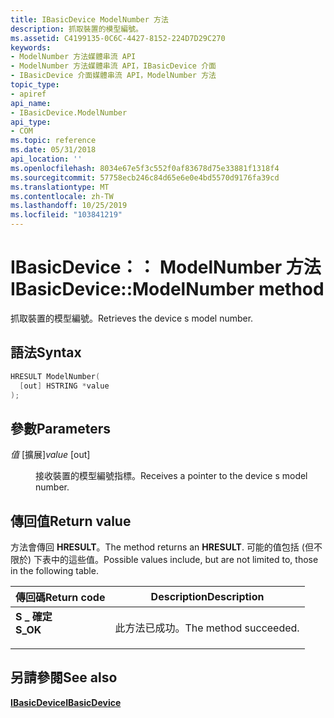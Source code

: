 ```yaml
---
title: IBasicDevice ModelNumber 方法
description: 抓取裝置的模型編號。
ms.assetid: C4199135-0C6C-4427-8152-224D7D29C270
keywords:
- ModelNumber 方法媒體串流 API
- ModelNumber 方法媒體串流 API，IBasicDevice 介面
- IBasicDevice 介面媒體串流 API，ModelNumber 方法
topic_type:
- apiref
api_name:
- IBasicDevice.ModelNumber
api_type:
- COM
ms.topic: reference
ms.date: 05/31/2018
api_location: ''
ms.openlocfilehash: 8034e67e5f3c552f0af83678d75e33881f1318f4
ms.sourcegitcommit: 57758ecb246c84d65e6e0e4bd5570d9176fa39cd
ms.translationtype: MT
ms.contentlocale: zh-TW
ms.lasthandoff: 10/25/2019
ms.locfileid: "103841219"
---
```

# <a name="ibasicdevicemodelnumber-method"></a><span data-ttu-id="dceda-106">IBasicDevice：： ModelNumber 方法</span><span class="sxs-lookup"><span data-stu-id="dceda-106">IBasicDevice::ModelNumber method</span></span>

<span data-ttu-id="dceda-107">抓取裝置的模型編號。</span><span class="sxs-lookup"><span data-stu-id="dceda-107">Retrieves the device s model number.</span></span>

## <a name="syntax"></a><span data-ttu-id="dceda-108">語法</span><span class="sxs-lookup"><span data-stu-id="dceda-108">Syntax</span></span>


```C++
HRESULT ModelNumber(
  [out] HSTRING *value
);
```



## <a name="parameters"></a><span data-ttu-id="dceda-109">參數</span><span class="sxs-lookup"><span data-stu-id="dceda-109">Parameters</span></span>

<dl> <dt>

<span data-ttu-id="dceda-110">*值* \[擴展\]</span><span class="sxs-lookup"><span data-stu-id="dceda-110">*value* \[out\]</span></span>
</dt> <dd>

<span data-ttu-id="dceda-111">接收裝置的模型編號指標。</span><span class="sxs-lookup"><span data-stu-id="dceda-111">Receives a pointer to the device s model number.</span></span>

</dd> </dl>

## <a name="return-value"></a><span data-ttu-id="dceda-112">傳回值</span><span class="sxs-lookup"><span data-stu-id="dceda-112">Return value</span></span>

<span data-ttu-id="dceda-113">方法會傳回 **HRESULT**。</span><span class="sxs-lookup"><span data-stu-id="dceda-113">The method returns an **HRESULT**.</span></span> <span data-ttu-id="dceda-114">可能的值包括 (但不限於) 下表中的這些值。</span><span class="sxs-lookup"><span data-stu-id="dceda-114">Possible values include, but are not limited to, those in the following table.</span></span>



| <span data-ttu-id="dceda-115">傳回碼</span><span class="sxs-lookup"><span data-stu-id="dceda-115">Return code</span></span>                                                                          | <span data-ttu-id="dceda-116">Description</span><span class="sxs-lookup"><span data-stu-id="dceda-116">Description</span></span>                      |
|--------------------------------------------------------------------------------------|----------------------------------|
| <dl> <span data-ttu-id="dceda-117"><dt>**S \_ 確定**</dt></span><span class="sxs-lookup"><span data-stu-id="dceda-117"><dt>**S\_OK**</dt></span></span> </dl> | <span data-ttu-id="dceda-118">此方法已成功。</span><span class="sxs-lookup"><span data-stu-id="dceda-118">The method succeeded.</span></span><br/> |



 

## <a name="see-also"></a><span data-ttu-id="dceda-119">另請參閱</span><span class="sxs-lookup"><span data-stu-id="dceda-119">See also</span></span>

<dl> <dt>

[<span data-ttu-id="dceda-120">**IBasicDevice**</span><span class="sxs-lookup"><span data-stu-id="dceda-120">**IBasicDevice**</span></span>](ibasicdevice.md)
</dt> </dl>

 

 





